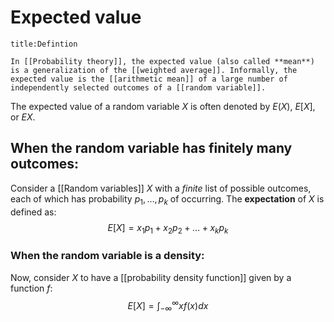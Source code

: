 # Expected value
```ad-summary 
title:Defintion 

In [[Probability theory]], the expected value (also called **mean**) is a generalization of the [[weighted average]]. Informally, the expected value is the [[arithmetic mean]] of a large number of independently selected outcomes of a [[random variable]].
```

The expected value of a random variable $X$ is often denoted by $E(X)$, $E[X]$, or $EX$.

## When the random variable has finitely many outcomes:

Consider a [[Random variables]] $X$ with a *finite* list of possible outcomes, each of which has 
probability $p_{1},\ldots,p_{k}$ of occurring. The **expectation** of $X$ is defined as:
$$
E[X]=x_{1}p_{1}+x_{2}p_{2}+\ldots+x_{k}p_{k}
$$

### When the random variable is a density:

Now, consider $X$ to have a [[probability density function]] given by a function $f$:
$$
E[X]=\int_{-\infty}^{\infty}xf(x)dx
$$
